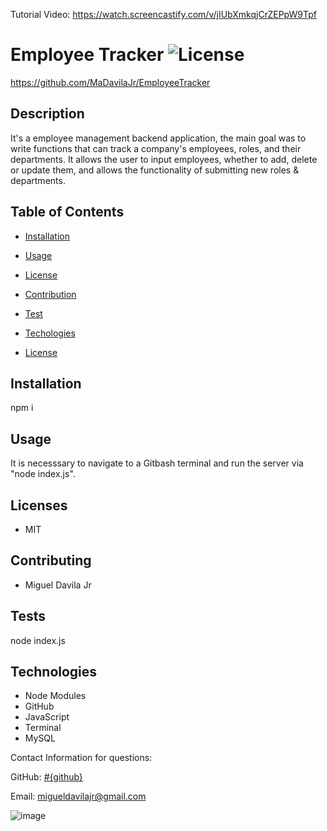 Tutorial Video: https://watch.screencastify.com/v/jIUbXmkqjCrZEPpW9Tpf

# Employee Tracker ![License](https://img.shields.io/static/v1?label=License&message=MIT&color=BLUE)
https://github.com/MaDavilaJr/EmployeeTracker

## Description

It's a employee management backend application, the main goal was to write functions that can track a company's employees, roles, and their departments. It allows the user to input employees, whether to add, delete or update them, and allows the functionality of submitting new roles & departments.

## Table of Contents

* [Installation](#installation)
* [Usage](#usage)
* [License](#licenses)
* [Contribution](#contributing)
* [Test](#tests)
* [Techologies](#technologies)


* [License](#license)

## Installation
npm i

## Usage
It is necesssary to navigate to a Gitbash terminal and run the server via "node index.js".

## Licenses
* MIT

## Contributing
* Miguel Davila Jr

## Tests
node index.js

## Technologies

* Node Modules
* GitHub
* JavaScript
* Terminal
* MySQL




Contact Information for questions: 


GitHub: [#{github}](https://github.com/MaDavilaJr) 

Email: migueldavilajr@gmail.com

![image](https://user-images.githubusercontent.com/93358568/153485904-ed4cbfbf-38d3-4640-944a-572dda8a33b4.png)

